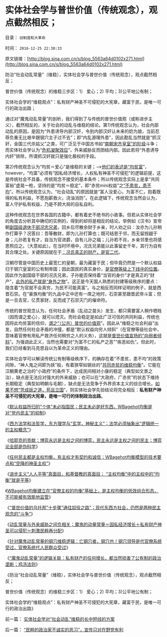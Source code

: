 # 实体社会学与普世价值（传统观念），观点截然相反；

目录： `旧制度和大革命` 

时间： `2016-12-25 22:30:33` 

原文链接：[http://blog.sina.com.cn/s/blog_5563a64d0102x271.html](http://blog.sina.com.cn/s/blog_5563a64d0102x271.html)

防治“社会动乱常量”（维稳），实体社会学与普世价值（传统观念），观点截然相反；

普世价值（传统观念）的维稳三步区：1） 爱心；2) 平均；3)公平地公有制；

实体社会学的“维稳观点”：私有财产神圣不可侵犯的大宪章，藏富于民，是唯一可行的政治出路；

通过对“魔鬼动乱常量”的剖析，我们得到了与传统的普世价值观（或称进步主义），截然相反的，关于社会的动乱与维稳的结论。第1)传统观念认为，社会内部动乱的原因，是因为“外患诱导内部汉奸，令到内部汉奸认未来的奶为娘，当前忍辱负重无比艰辛跟钢穴主子过不去”；即“内乱源理外患”，因此勘乱当然就是“抓汉奸，金国三代杀姑父”之类，可广泛见于中国古书如“[南朝宋齐皇室”的阶级](https://wp.me/p1tcNC-6l)斗争；而实体社会学认为“[危机凝聚效应](../../../2016/12/21/“魔鬼的动量常量”和“危机凝聚效应”.md)”，外来威胁反而团结内部。因此若将“外患诱导内奸”排除，所谓抓汉奸就只是强化极权的手段。

第2)传统观念认为“均贫＝爱心”是维稳的关键；——>[他们的表述是“均贫富](../../../2009/2/7/“不患贫而患不均”是伪公平，是特权化，社会等级化.md)”，however，“均富”必须有“因私经济增长，人权私有神圣不可侵犯”的逻辑前提，这是传统社会不具备，传统观念不接受的基本条件；所以传统观念实际上是拿“共同富裕”虚晃一枪，坚持的是“均贫＝稳定”，即“赤贫mini权益”之[“不患贫，患不均](../../../2016/11/25/“不患贫患不均”的政治学意义：动乱的“势能”随经济发展而增加.md)”。所以传统观念认为，“社会动乱”的原因就是“富人没爱心，为富不仁，抱着既得的私有利益，不愿抱薪救火，浇油消防”。在此逻辑下，传统观念当然会认为，富人守护私有权益，乃是不顾大局的自私自利。

这种传统观念在世界各国的古籍中，都有着史不绝书的小故事。但若从实体社会学的角度去分析其中确切的实例的，得到的却将是相反的结论。举例如《汉书》宣帝朝[副国级退休干部况忠兄弟](../../../2010/1/15/为什么私有制社会富人有善心.md)，回乡后尽散余财于乡亲，时人劝之曰：汝亦为儿孙稍作打算乎？况答曰：吾等散财，即为儿孙打算也；既可结恩于邻，而无留觊觎于身；儿孙若复有才，自当为官进爵，自有儿孙之福；儿孙若不肖，乡亲邻里也将感恩照应之。（大意如此）。在当时环境中，况氏兄弟能以此事留史千年，其行为自有其合理之处。关键原因就在于[：况氏真正的财产，是官二代](http://darthvad.blog.163.com/blog/static/533994702009425114911307/)。

汉朝尽管是中国历史上最宽仁的皇朝，最为藏富于民；但毕竟仍然是一个默认权益归于钢穴皇室的公有制帝国；因此国民的真实身价，[是官僚等级上下线中的位置](../../../2009/12/8/奴隶社会中的财富衡量标准.md)。因此作为副国级干部的况氏兄弟，子孙能否保持着“当官的身价”才是真正的“财产”，[此外的私产就是“身外之物](../../../2007/10/1/从《盐铁论》谈起中国人的私有财产原罪感.md)”。这正是今天国人熟悉的封建等级秩序的要点：隐含着“为官就不会真穷，为民不可能真富”。与之相反而同样证明的例子，就是西晋石崇。在“豪族均衡”的九品中正中还有一席之地时，石崇甚至跟晋武帝斗富；但是一旦去官，亿贯家财，反而成了石崇灭门的催命符。

传统的普世观念认为，任何社会矛盾（乱动之苗头）发生，都只需要富人稍作牺牲（因而谓之爱心），就可以熄灭。而社会稳定是如此广泛可信的共同利益，传统也因将此均贫富的信仰，[谓之“（公共）普世的价值观](../../../2016/12/19/“普世价值的乌托邦”十步骤“通往奴役之路”；.md)”。因此从“维稳之社会利益”出发，自然任何社会矛盾的冲撞，都是“默认权益向穷人倾斜”（在官僚等级社会中，意味着官僚有用私产救济任何稍穷之人的义务），这就是[普世价值宣扬的“向弱者倾斜](../../../2012/8/31/“向弱者倾斜”是最伪善的美德.md)”。为强调此正义，当然也需要对“为富不仁的私产之恶”“疾恶如仇”。但此时，我们已经看到马克思自以为革命正义的理由。

实体社会学可以解读传统公有制等级秩序下，的确存在着“不患贫，患不均”的政策间隙，“神人鬼之间即为妖”般，有着狭窄如钢丝的“[共同赤贫的维稳均衡](../../../2009/8/26/水洗一般均贫富的天堂.md)”。它能在汉朝黄老之治的“小政府”的条件下，达成民间相对小康的稳定（典型如文景之治），缺点是无法应对强大的外来威胁；也可以在“大政府，广赤贫”的状态下维持长期稳定（典型如明朝与毛朝），缺点是无法竞争于外界资本主义的综合增长。[如果不想“凭成妖之道，苟且立国](../../../2014/4/20/“人人平等”是基督教社会东传的病毒，以及平均主义的病灶.md)”，则实体社会学先验结论将完全相反：**私有财产神圣不可侵犯的大宪章，是唯一可行的体制政治出路**。

《[默认权益所归的“个体”未必指国民；民主未必是好东西，WBagehot均衡是对“党内民主”的抑制](../../../2016/12/12/民主未必是好东西.md)》

《[西方法学和法哲学，东方理学与“玄学，神秘主义”；法学必须抽象出“逻辑统一的主权概念”](../../../2016/12/13/西方法学和法哲学，东方理学与“玄学，神秘主义”.md)》

《[哈耶克的贡献；博弈永远是主权之间的博弈，民主永远是主权之间的民主；博弈论全部是伪科学](../../../2016/12/14/哈耶克是第一位正面提出“个体主权”的法学家；.md)》

《[任何民主都是主权均衡，有主权才有契约和诚信；WBagehot均衡模型的技术要点和“空降的神圣主权”](../../../2016/12/15/任何民主都是主权均衡，有主权才有契约和诚信；.md)》

《[进步主义“人人平等”真面目，和基督教的真面目；
“主权均衡”中的主权中的“均衡”就是平等](../../../2016/12/16/进步主义“人人平等”真面目，基督教阴险的真面目；.md)》

《[WBagehot均衡建立在“官僚主权的均衡”基础上，是主权均衡的低效组合形态，不可能被有效能地监管](../../../2016/12/17/反腐败的局限性，WBagehot均衡建立在“官僚主权的均衡”基础上.md)》

《[“普世价值的乌托邦”十步骤“通往奴役之路”；现代东西方社会，仍然是两种民主观念的“斗争”](../../../2016/12/19/“普世价值的乌托邦”十步骤“通往奴役之路”；.md)》

《[动乱常量与外来威胁之间负相关；魔鬼的动量常量＝因私经济增长＋私有财产神圣可以侵犯＝刺激民粹再分配](../../../2016/12/21/“魔鬼的动量常量”和“危机凝聚效应”.md)》

《[针对魔鬼动乱常量的钢穴维稳逻辑：亡钢穴者，钢穴也！钢穴领导是代官僚系统受过，官僚系统代人民群众受过](../../../2016/12/22/关键在于“为什么非要剪羊毛，刮地皮？”！.md)》

《[“魔鬼动乱常量”的逻辑关联：私有财产的任何增长，都当然损害了公有制的政治垄断；鸡汤法则](../../../2016/12/24/鸡汤法则和“魔鬼动乱常量”的逻辑关联.md)》

《防治“社会动乱常量”（维稳），实体社会学与普世价值（传统观念），观点截然相反；

普世价值（传统观念）的维稳三步区：1） 爱心；2) 平均；3)公平地公有制；

实体社会学的“维稳观点”：私有财产神圣不可侵犯的大宪章，藏富于民，是唯一可行的政治出路》

前一篇： [实体社会学对“社会动乱”维稳的长中短线的方案](../../../2016/12/27/实体社会学对“社会动乱”维稳的长中短线的方案.md)

后一篇： [“民粹的政治家不诚实的恶习”，宣传只对在野党有利](../../../2016/12/22/“民粹的政治家不诚实的恶习”，宣传只对在野党有利.md)

